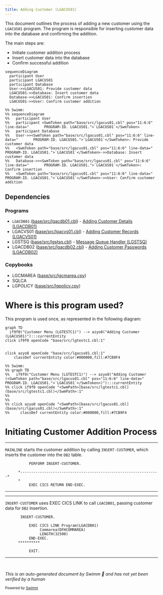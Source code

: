 ```yaml
---
title: Adding Customer (LGACUS01)
---
```

This document outlines the process of adding a new customer using the <SwmToken path="base/src/lgacus01.cbl" pos="11:6:6" line-data="       PROGRAM-ID. LGACUS01.">`LGACUS01`</SwmToken> program. The program is responsible for inserting customer data into the database and confirming the addition.

The main steps are:

- Initiate customer addition process
- Insert customer data into the database
- Confirm successful addition

```mermaid
sequenceDiagram
  participant User
  participant LGACUS01
  participant Database
  User->>LGACUS01: Provide customer data
  LGACUS01->>Database: Insert customer data
  Database->>LGACUS01: Confirm insertion
  LGACUS01->>User: Confirm customer addition

%% Swimm:
%% sequenceDiagram
%%   participant User
%%   participant <SwmToken path="base/src/lgacus01.cbl" pos="11:6:6" line-data="       PROGRAM-ID. LGACUS01.">`LGACUS01`</SwmToken>
%%   participant Database
%%   User->><SwmToken path="base/src/lgacus01.cbl" pos="11:6:6" line-data="       PROGRAM-ID. LGACUS01.">`LGACUS01`</SwmToken>: Provide customer data
%%   <SwmToken path="base/src/lgacus01.cbl" pos="11:6:6" line-data="       PROGRAM-ID. LGACUS01.">`LGACUS01`</SwmToken>->>Database: Insert customer data
%%   Database->><SwmToken path="base/src/lgacus01.cbl" pos="11:6:6" line-data="       PROGRAM-ID. LGACUS01.">`LGACUS01`</SwmToken>: Confirm insertion
%%   <SwmToken path="base/src/lgacus01.cbl" pos="11:6:6" line-data="       PROGRAM-ID. LGACUS01.">`LGACUS01`</SwmToken>->>User: Confirm customer addition
```

## Dependencies

### Programs

- <SwmToken path="base/src/lgacus01.cbl" pos="134:9:9" line-data="           EXEC CICS LINK Program(LGACDB01)">`LGACDB01`</SwmToken> (<SwmPath>[base/src/lgacdb01.cbl](base/src/lgacdb01.cbl)</SwmPath>) - <SwmLink doc-title="Adding Customer Details (LGACDB01)">[Adding Customer Details (LGACDB01)](/.swm/adding-customer-details-lgacdb01.x0rajpje.sw.md)</SwmLink>
- LGACVS01 (<SwmPath>[base/src/lgacvs01.cbl](base/src/lgacvs01.cbl)</SwmPath>) - <SwmLink doc-title="Adding Customer Records (LGACVS01)">[Adding Customer Records (LGACVS01)](/.swm/adding-customer-records-lgacvs01.xkh0h9lw.sw.md)</SwmLink>
- LGSTSQ (<SwmPath>[base/src/lgstsq.cbl](base/src/lgstsq.cbl)</SwmPath>) - <SwmLink doc-title="Message Queue Handler (LGSTSQ)">[Message Queue Handler (LGSTSQ)](/.swm/message-queue-handler-lgstsq.e7y8uelv.sw.md)</SwmLink>
- LGACDB02 (<SwmPath>[base/src/lgacdb02.cbl](base/src/lgacdb02.cbl)</SwmPath>) - <SwmLink doc-title="Adding Customer Passwords (LGACDB02)">[Adding Customer Passwords (LGACDB02)](/.swm/adding-customer-passwords-lgacdb02.uhc1uwzy.sw.md)</SwmLink>

### Copybooks

- LGCMAREA (<SwmPath>[base/src/lgcmarea.cpy](base/src/lgcmarea.cpy)</SwmPath>)
- SQLCA
- LGPOLICY (<SwmPath>[base/src/lgpolicy.cpy](base/src/lgpolicy.cpy)</SwmPath>)

# Where is this program used?

This program is used once, as represented in the following diagram:

```mermaid
graph TD
  if9f0("Customer Menu (LGTESTC1)") --> azyo8("Adding Customer (LGACUS01)"):::currentEntity
click if9f0 openCode "base/src/lgtestc1.cbl:1"
  
  
click azyo8 openCode "base/src/lgacus01.cbl:1"
    classDef currentEntity color:#000000,fill:#7CB9F4

%% Swimm:
%% graph TD
%%   if9f0("Customer Menu (LGTESTC1)") --> azyo8("Adding Customer (<SwmToken path="base/src/lgacus01.cbl" pos="11:6:6" line-data="       PROGRAM-ID. LGACUS01.">`LGACUS01`</SwmToken>)"):::currentEntity
%% click if9f0 openCode "<SwmPath>[base/src/lgtestc1.cbl](base/src/lgtestc1.cbl)</SwmPath>:1"
%%   
%%   
%% click azyo8 openCode "<SwmPath>[base/src/lgacus01.cbl](base/src/lgacus01.cbl)</SwmPath>:1"
%%     classDef currentEntity color:#000000,fill:#7CB9F4
```

# Initiating Customer Addition Process

<SwmSnippet path="/base/src/lgacus01.cbl" line="119">

---

<SwmToken path="base/src/lgacus01.cbl" pos="78:1:1" line-data="       MAINLINE SECTION.">`MAINLINE`</SwmToken> starts the customer addition by calling <SwmToken path="base/src/lgacus01.cbl" pos="119:3:5" line-data="           PERFORM INSERT-CUSTOMER.">`INSERT-CUSTOMER`</SwmToken>, which inserts the customer into the <SwmToken path="base/src/lgacus01.cbl" pos="118:15:15" line-data="      * Call routine to Insert row in DB2 Customer table               *">`DB2`</SwmToken> table.

```cobol
           PERFORM INSERT-CUSTOMER.
      
      *----------------------------------------------------------------*
      *
           EXEC CICS RETURN END-EXEC.
```

---

</SwmSnippet>

<SwmSnippet path="/base/src/lgacus01.cbl" line="132">

---

<SwmToken path="base/src/lgacus01.cbl" pos="132:1:3" line-data="       INSERT-CUSTOMER.">`INSERT-CUSTOMER`</SwmToken> uses EXEC CICS LINK to call <SwmToken path="base/src/lgacus01.cbl" pos="134:9:9" line-data="           EXEC CICS LINK Program(LGACDB01)">`LGACDB01`</SwmToken>, passing customer data for <SwmToken path="base/src/lgacus01.cbl" pos="118:15:15" line-data="      * Call routine to Insert row in DB2 Customer table               *">`DB2`</SwmToken> insertion.

```cobol
       INSERT-CUSTOMER.

           EXEC CICS LINK Program(LGACDB01)
                Commarea(DFHCOMMAREA)
                LENGTH(32500)
           END-EXEC.
      **********

           EXIT.
```

---

</SwmSnippet>

&nbsp;

*This is an auto-generated document by Swimm 🌊 and has not yet been verified by a human*

<SwmMeta version="3.0.0" repo-id="Z2l0aHViJTNBJTNBa3luZHJ5bC1jaWNzLWdlbmFwcCUzQSUzQVN3aW1tLURlbW8=" repo-name="kyndryl-cics-genapp"><sup>Powered by [Swimm](/)</sup></SwmMeta>
